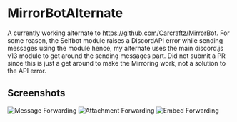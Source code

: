 # MirrorBotAlternate

A currently working alternate to https://github.com/Carcraftz/MirrorBot.
For some reason, the Selfbot module raises a DiscordAPI error while sending messages using the module hence, my alternate uses the main discord.js v13 module to get around the sending messages part.
Did not submit a PR since this is just a get around to make the Mirroring work, not a solution to the API error.

## Screenshots
![Message Forwarding](https://i.imgur.com/GiSxRZ6.png)
![Attachment Forwarding](https://i.imgur.com/0dcjRfK.png)
![Embed Forwarding](https://i.imgur.com/S9Araqi.png)
